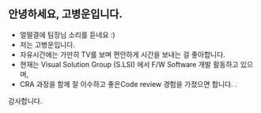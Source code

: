 ## 안녕하세요, 고병운입니다. 

* 얼떨결에 팀장님 소리를 듣네요 :) 
* 저는 고병운입니다.
* 자유시간에는 가만히 TV를 보며 편안하게 시간을 보내는 걸 좋아합니다.
* 현재는 Visual Solution Group (S.LSI) 에서 F/W Software 개발 활동하고 있으며,
* CRA 과정을 함께 잘 이수하고 좋은Code review 경험을 가졌으면 합니다. .

감사합니다.

